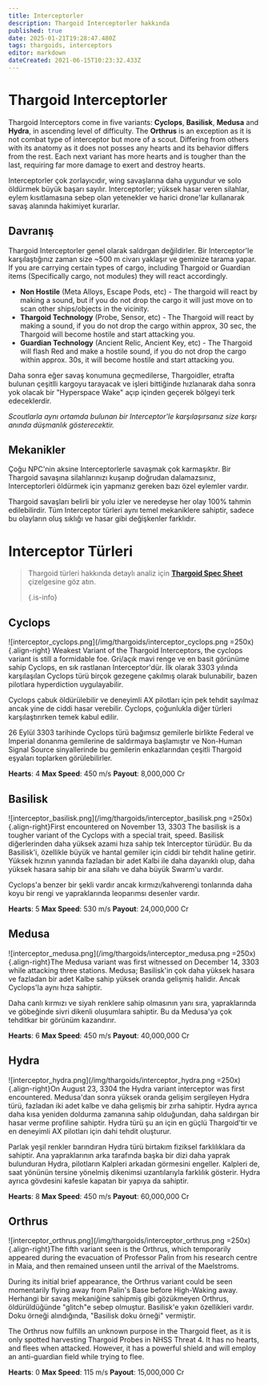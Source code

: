 ```yaml
---
title: Interceptorler
description: Thargoid Interceptorler hakkında
published: true
date: 2025-01-21T19:28:47.480Z
tags: thargoids, interceptors
editor: markdown
dateCreated: 2021-06-15T10:23:32.433Z
---
```


# Thargoid Interceptorler
Thargoid Interceptors come in five variants: **Cyclops**, **Basilisk**, **Medusa** and **Hydra**, in ascending level of difficulty. The **Orthrus** is an exception as it is not combat type of interceptor but more of a scout. Differing from others with its anatomy as it does not posses any hearts and  its behavior differs from the rest. Each next variant has more hearts and is tougher than the last, requiring far more damage to exert and destroy hearts.

Interceptorler çok zorlayıcıdır, wing savaşlarına daha uygundur ve solo öldürmek büyük başarı sayılır. Interceptorler; yüksek hasar veren silahlar, eylem kısıtlamasına sebep olan yetenekler ve harici drone'lar kullanarak savaş alanında hakimiyet kurarlar.

## Davranış
Thargoid Interceptorler genel olarak saldırgan değildirler. Bir Interceptor'le karşılaştığınız zaman size ~500 m civarı yaklaşır ve geminize tarama yapar. If you are carrying certain types of cargo, including Thargoid or Guardian items (Specifically cargo, not modules) they will react accordingly.
- **Non Hostile** (Meta Alloys, Escape Pods, etc) - The thargoid will react by making a sound, but if you do not drop the cargo it will just move on to scan other ships/objects in the vicinity.
- **Thargoid Technology** (Probe, Sensor, etc) - The Thargoid will react by making a sound, if you do not drop the cargo within approx, 30 sec, the Thargoid will become hostile and start attacking you.
- **Guardian Technology** (Ancient Relic, Ancient Key, etc) - The Thargoid will flash Red and make a hostile sound, if you do not drop the cargo within approx. 30s, it will become hostile and start attacking you.

Daha sonra eğer savaş konumuna geçmedilerse, Thargoidler, etrafta bulunan çeşitlli kargoyu tarayacak ve işleri bittiğinde hızlanarak daha sonra yok olacak bir "Hyperspace Wake" açıp içinden geçerek bölgeyi terk edeceklerdir.

*Scoutlarla aynı ortamda bulunan bir Interceptor'le karşılaşırsanız size karşı anında düşmanlık gösterecektir.*

## Mekanikler
Çoğu NPC'nin aksine Interceptorlerle savaşmak çok karmaşıktır. Bir Thargoid savaşına silahlarınızı kuşanıp doğrudan dalamazsınız, Interceptorleri öldürmek için yapmanız gereken bazı özel eylemler vardır.

Thargoid savaşları belirli bir yolu izler ve neredeyse her olay 100% tahmin edilebilirdir. Tüm Interceptor türleri aynı temel mekaniklere sahiptir, sadece bu olayların oluş sıklığı ve hasar gibi değişkenler farklıdır.

# Interceptor Türleri
> Thargoid türleri hakkında detaylı analiz için [**Thargoid Spec Sheet**](/en/thargoid-specs) çizelgesine göz atın. 
> 
> {.is-info}

## **Cyclops**
!\[interceptor_cyclops.png\](/img/thargoids/interceptor_cyclops.png =250x){.align-right} Weakest Variant of the Thargoid Interceptors, the cyclops variant is still a formidable foe. Gri/açık mavi renge ve en basit görünüme sahip Cyclops, en sık rastlanan Interceptor'dür. İlk olarak 3303 yılında karşılaşılan Cyclops türü birçok gezegene çakılmış olarak bulunabilir, bazen pilotlara hyperdiction uygulayabilir.

Cyclops çabuk öldürülebilir ve deneyimli AX pilotları için pek tehdit sayılmaz ancak yine de ciddi hasar verebilir. Cyclops, çoğunlukla diğer türleri karşılaştırırken temek kabul edilir.

26 Eylül 3303 tarihinde Cyclops türü bağımsız gemilerle birlikte Federal ve Imperial donanma gemilerine de saldırmaya başlamıştır ve Non-Human Signal Source sinyallerinde bu gemilerin enkazlarından çeşitli Thargoid eşyaları toplarken görülebilirler.

**Hearts**: 4 **Max Speed**: 450 m/s **Payout**: 8,000,000 Cr

## **Basilisk**
!\[interceptor_basilisk.png\](/img/thargoids/interceptor_basilisk.png =250x){.align-right}First encountered on November 13, 3303 The basilisk is a tougher variant of the Cyclops with a special trait, speed. Basilisk diğerlerinden daha yüksek azami hıza sahip tek Interceptor türüdür. Bu da Basilisk'i, özellikle büyük ve hantal gemiler için ciddi bir tehdit haline getirir. Yüksek hızının yanında fazladan bir adet Kalbi ile daha dayanıklı olup, daha yüksek hasara sahip bir ana silahı ve daha büyük Swarm'u vardır.

Cyclops'a benzer bir şekli vardır ancak kırmızı/kahverengi tonlarında daha koyu bir rengi ve yapraklarında leoparımsı desenler vardır.

**Hearts**: 5 **Max Speed**: 530 m/s **Payout**: 24,000,000 Cr

## **Medusa**
!\[interceptor_medusa.png\](/img/thargoids/interceptor_medusa.png =250x){.align-right}The Medusa variant was first witnessed on December 14, 3303 while attacking three stations. Medusa; Basilisk'in çok daha yüksek hasara ve fazladan bir adet Kalbe sahip yüksek oranda gelişmiş halidir. Ancak Cyclops'la aynı hıza sahiptir.

Daha canlı kırmızı ve siyah renklere sahip olmasının yanı sıra, yapraklarında ve göbeğinde sivri dikenli oluşumlara sahiptir. Bu da Medusa'ya çok tehditkar bir görünüm kazandırır.


**Hearts**: 6 **Max Speed**: 450 m/s **Payout**: 40,000,000 Cr

## **Hydra**
!\[interceptor_hydra.png\](/img/thargoids/interceptor_hydra.png =250x){.align-right}On August 23, 3304 the Hydra variant interceptor was first encountered. Medusa'dan sonra yüksek oranda gelişim sergileyen Hydra türü, fazladan iki adet kalbe ve daha gelişmiş bir zırha sahiptir. Hydra ayrıca daha kısa yeniden doldurma zamanına sahip olduğundan, daha saldırgan bir hasar verme profiline sahiptir. Hydra türü şu an için en güçlü Thargoid'tir ve en deneyimli AX pilotları için dahi tehdit oluşturur.

Parlak yeşil renkler barındıran Hydra türü birtakım fiziksel farklılıklara da sahiptir. Ana yapraklarının arka tarafında başka bir dizi daha yaprak bulunduran Hydra, pilotların Kalpleri arkadan görmesini engeller. Kalpleri de, saat yönünün tersine yönelmiş dikenimsi uzantılarıyla farklılık gösterir. Hydra ayrıca gövdesini kafesle kapatan bir yapıya da sahiptir.

**Hearts**: 8 **Max Speed**: 450 m/s **Payout**: 60,000,000 Cr

## **Orthrus**

!\[interceptor_orthrus.png\](/img/thargoids/interceptor_orthrus.png =250x){.align-right}The fifth variant seen is the Orthrus, which temporarily appeared during the evacuation of Professor Palin from his research centre in Maia, and then remained unseen until the arrival of the Maelstroms.

During its initial brief appearance, the Orthrus variant could be seen momentarily flying away from Palin's Base before High-Waking away. Herhangi bir savaş mekaniğine sahipmiş gibi gözükmeyen Orthrus, öldürüldüğünde "glitch"e sebep olmuştur. Basilisk'e yakın özellikleri vardır. Doku örneği alındığında, "Basilisk doku örneği" vermiştir.

The Orthrus now fulfills an unknown purpose in the Thargoid fleet, as it is only spotted harvesting Thargoid Probes in NHSS Threat 4. It has no hearts, and flees when attacked. However, it has a powerful shield and will employ an anti-guardian field while trying to flee.

**Hearts**: 0 **Max Speed**: 115 m/s **Payout**: 15,000,000 Cr
